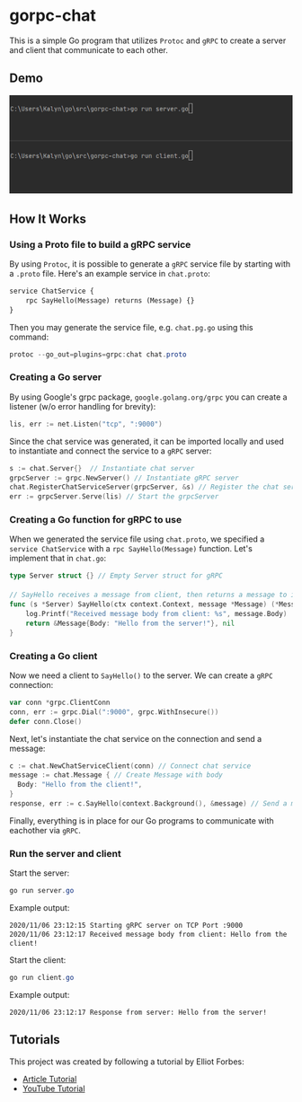 # gorpc-chat
This is a simple Go program that utilizes `Protoc` and `gRPC` to create a server and client that communicate to each other.
## Demo
![Demo gif](demo.gif)
## How It Works
### Using a Proto file to build a gRPC service
By using `Protoc`, it is possible to generate a `gRPC` service file by starting with a `.proto` file. Here's an example service in `chat.proto`:
```proto
service ChatService {
    rpc SayHello(Message) returns (Message) {}
}
```
Then you may generate the service file, e.g. `chat.pg.go` using this command:
```powershell
protoc --go_out=plugins=grpc:chat chat.proto
```
### Creating a Go server
By using Google's grpc package, `google.golang.org/grpc` you can create a listener (w/o error handling for brevity):
```go
lis, err := net.Listen("tcp", ":9000")
```
Since the chat service was generated, it can be imported locally and used to instantiate and connect the service to a `gRPC` server:
```go
s := chat.Server{}  // Instantiate chat server
grpcServer := grpc.NewServer() // Instantiate gRPC server
chat.RegisterChatServiceServer(grpcServer, &s) // Register the chat service to the gRPC server
err := grpcServer.Serve(lis) // Start the grpcServer
```
### Creating a Go function for gRPC to use
When we generated the service file using `chat.proto`, we specified a `service ChatService` with a `rpc SayHello(Message)` function. Let's implement that in `chat.go`:
```go
type Server struct {} // Empty Server struct for gRPC

// SayHello receives a message from client, then returns a message to it.
func (s *Server) SayHello(ctx context.Context, message *Message) (*Message, error) {
	log.Printf("Received message body from client: %s", message.Body)
	return &Message{Body: "Hello from the server!"}, nil
}
```
### Creating a Go client
Now we need a client to `SayHello()` to the server. We can create a `gRPC` connection:
```go
var conn *grpc.ClientConn
conn, err := grpc.Dial(":9000", grpc.WithInsecure())
defer conn.Close()
```
Next, let's instantiate the chat service on the connection and send a message:
```go
c := chat.NewChatServiceClient(conn) // Connect chat service
message := chat.Message { // Create Message with body
  Body: "Hello from the client!",
}
response, err := c.SayHello(context.Background(), &message) // Send a message
```
Finally, everything is in place for our Go programs to communicate with eachother via `gRPC`.
### Run the server and client
Start the server:
```powershell
go run server.go
```
Example output:
```
2020/11/06 23:12:15 Starting gRPC server on TCP Port :9000
2020/11/06 23:12:17 Received message body from client: Hello from the client!
```
Start the client:
```powershell
go run client.go
```
Example output:
```
2020/11/06 23:12:17 Response from server: Hello from the server!
```
## Tutorials
This project was created by following a tutorial by Elliot Forbes:
* [Article Tutorial](https://tutorialedge.net/golang/go-grpc-beginners-tutorial/)
* [YouTube Tutorial](https://www.youtube.com/watch?v=BdzYdN_Zd9Q)
